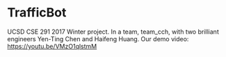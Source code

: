 # TrafficBot
UCSD CSE 291 2017 Winter project. 
In a team, team_cch, with two brilliant engineers Yen-Ting Chen and Haifeng Huang.
Our demo video: https://youtu.be/VMzO1qlstmM
